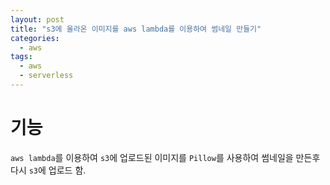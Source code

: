 ```yaml
---
layout: post
title: "s3에 올라온 이미지를 aws lambda를 이용하여 썸네일 만들기"
categories:
  - aws
tags:
  - aws
  - serverless
---
```


# 기능
`aws lambda`를 이용하여 `s3`에 업로드된 이미지를 `Pillow`를 사용하여 썸네일을 만든후 다시 `s3`에 업로드 함.